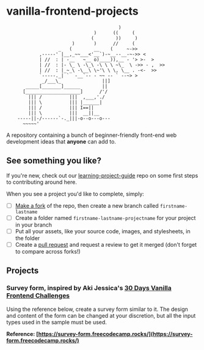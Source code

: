 # vanilla-frontend-projects

```text
                                         )
                                )      ((     (
                               (        ))     )
                        )       )      //     (
                   _   (        __    (     ~->>
            ,-----' |__,_~~___<'__`)-~__--__-~->> <
            | //  : | -__   ~__ o)____)),__ - '> >-  >
            | //  : |- \_ \ -\_\ -\ \ \ ~\_  \ ->> - ,  >>
            | //  : |_~_\ -\__\ \~'\ \ \, \__ . -<-  >>
            `-----._| `  -__`-- - ~~ -- ` --~> >
             _/___\_               ||]
       _____[_______]______        ||
      [____________________]      /'/
        ||| /          |||  ,___,'./
        ||| \          ||| |______|
        ||| /          ||| I==||
        ||| \          |||  __||__
    -----||-/------`-._|||-o--o---o---
      ~~~~~'
```

A repository containing a bunch of beginner-friendly front-end web development ideas that **anyone** can add to.

## See something you like?

If you're new, check out our [learning-project-guide](https://github.com/dsccovenantuniversity/learning-project-guide) repo on some first steps to contributing around here.

When you see a project you'd like to complete, simply:

- [ ] [Make a fork](https://github.com/dsccovenantuniversity/vanilla-frontend-projects/fork) of the repo, then create a new branch called `firstname-lastname`
- [ ] Create a folder named `firstname-lastname-projectname` for your project in your branch
- [ ] Put all your assets, like your source code, images, and stylesheets, in the folder
- [ ] Create a [pull request](https://github.com/dsccovenantuniversity/learning-project-guide/compare) and request a review to get it merged (don't forget to compare across forks!)

## Projects

### Survey form, inspired by Aki Jessica's [30 Days Vanilla Frontend Challenges](https://regular-tile-90a.notion.site/30-Days-Vanilla-Frontend-Challenges-56d92ad633af4cc1bcc6aef28cd26006)

Using the reference below, create a survey form similar to it. The design and content of the form can be changed at your discretion, but all the input types used in the sample must be used.

**Reference: [https://survey-form.freecodecamp.rocks/](https://survey-form.freecodecamp.rocks/)**